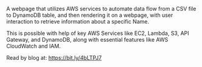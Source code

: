 A webpage that utilizes AWS services to automate data flow from a CSV file to DynamoDB table, and then rendering it on a webpage, with user interaction to retrieve information about a specific Name.

This is possible with help of key AWS Services like EC2, Lambda, S3, API Gateway, and DynamoDB, along with essential features like AWS CloudWatch and IAM.

Read by blog at: https://bit.ly/4bLTPJ7
